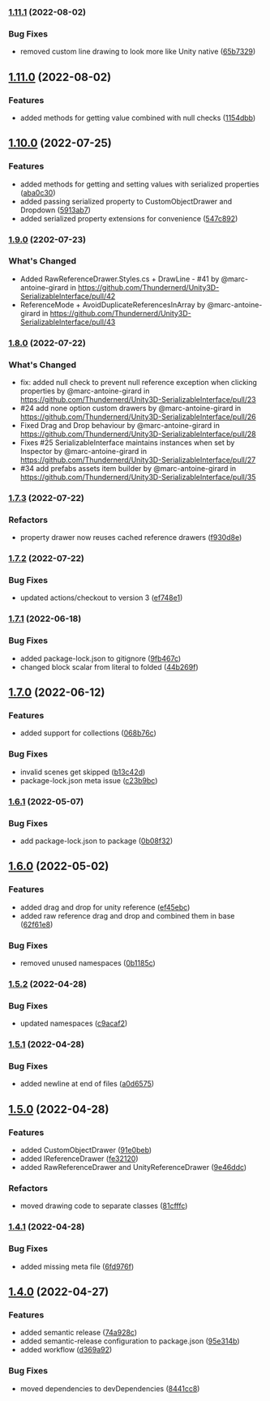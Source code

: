 ### [1.11.1](https://github.com/Thundernerd/Unity3D-SerializableInterface/compare/v1.11.0...v1.11.1) (2022-08-02)


### Bug Fixes

* removed custom line drawing to look more like Unity native ([65b7329](https://github.com/Thundernerd/Unity3D-SerializableInterface/commit/65b73293c6f7212db578bb1e1313ea1789abc8d0))

## [1.11.0](https://github.com/Thundernerd/Unity3D-SerializableInterface/compare/v1.10.0...v1.11.0) (2022-08-02)


### Features

* added methods for getting value combined with null checks ([1154dbb](https://github.com/Thundernerd/Unity3D-SerializableInterface/commit/1154dbb8f30476daf62fdbe445dfa520615bef5a))

## [1.10.0](https://github.com/Thundernerd/Unity3D-SerializableInterface/compare/v1.9.0...v1.10.0) (2022-07-25)


### Features

* added methods for getting and setting values with serialized properties ([aba0c30](https://github.com/Thundernerd/Unity3D-SerializableInterface/commit/aba0c305b87ab843a3842d584a38d58487e61a89))
* added passing serialized property to CustomObjectDrawer and Dropdown ([5913ab7](https://github.com/Thundernerd/Unity3D-SerializableInterface/commit/5913ab76e7759e2264a2979081972468dcae2f40))
* added serialized property extensions for convenience ([547c892](https://github.com/Thundernerd/Unity3D-SerializableInterface/commit/547c89271c892ca1bfa14e30958437c379dc9853))

### [1.9.0](https://github.com/Thundernerd/Unity3D-SerializableInterface/compare/v1.8.0...v1.9.0) (2202-07-23)


### What's Changed
* Added RawReferenceDrawer.Styles.cs + DrawLine - #41 by @marc-antoine-girard in https://github.com/Thundernerd/Unity3D-SerializableInterface/pull/42
* ReferenceMode + AvoidDuplicateReferencesInArray by @marc-antoine-girard in https://github.com/Thundernerd/Unity3D-SerializableInterface/pull/43

### [1.8.0](https://github.com/Thundernerd/Unity3D-SerializableInterface/compare/v1.7.3...v1.8.0) (2022-07-22)

### What's Changed
* fix: added null check to prevent null reference exception when clicking properties by @marc-antoine-girard in https://github.com/Thundernerd/Unity3D-SerializableInterface/pull/23
* #24 add none option custom drawers by @marc-antoine-girard in https://github.com/Thundernerd/Unity3D-SerializableInterface/pull/26
* Fixed Drag and Drop behaviour by @marc-antoine-girard in https://github.com/Thundernerd/Unity3D-SerializableInterface/pull/28
* Fixes #25 SerializableInterface maintains instances when set by Inspector by @marc-antoine-girard in https://github.com/Thundernerd/Unity3D-SerializableInterface/pull/27
* #34 add prefabs assets item builder by @marc-antoine-girard in https://github.com/Thundernerd/Unity3D-SerializableInterface/pull/35

### [1.7.3](https://github.com/Thundernerd/Unity3D-SerializableInterface/compare/v1.7.2...v1.7.3) (2022-07-22)


### Refactors

* property drawer now reuses cached reference drawers ([f930d8e](https://github.com/Thundernerd/Unity3D-SerializableInterface/commit/f930d8ed92b8358e417d075f9a089f7161cadc50))

### [1.7.2](https://github.com/Thundernerd/Unity3D-SerializableInterface/compare/v1.7.1...v1.7.2) (2022-07-22)


### Bug Fixes

* updated actions/checkout to version 3 ([ef748e1](https://github.com/Thundernerd/Unity3D-SerializableInterface/commit/ef748e176b864cd3dfc00f3b96e9cedb8783055d))

### [1.7.1](https://github.com/Thundernerd/Unity3D-SerializableInterface/compare/v1.7.0...v1.7.1) (2022-06-18)


### Bug Fixes

* added package-lock.json to gitignore ([9fb467c](https://github.com/Thundernerd/Unity3D-SerializableInterface/commit/9fb467c605413529373a9e2a424762744fba1b1c))
* changed block scalar from literal to folded ([44b269f](https://github.com/Thundernerd/Unity3D-SerializableInterface/commit/44b269fa140c1b3a89fba78acb424d8a1609a0b5))

## [1.7.0](https://github.com/Thundernerd/Unity3D-SerializableInterface/compare/v1.6.1...v1.7.0) (2022-06-12)


### Features

* added support for collections ([068b76c](https://github.com/Thundernerd/Unity3D-SerializableInterface/commit/068b76cb5072541b4c87a6c5e55669ee69e172be))


### Bug Fixes

* invalid scenes get skipped ([b13c42d](https://github.com/Thundernerd/Unity3D-SerializableInterface/commit/b13c42d2bcab44bacc71b71a3be3e8f9d40a1e5c))
* package-lock.json meta issue ([c23b9bc](https://github.com/Thundernerd/Unity3D-SerializableInterface/commit/c23b9bc68147acaf165b174a0206ac9cf43b3e6b))

### [1.6.1](https://github.com/Thundernerd/Unity3D-SerializableInterface/compare/v1.6.0...v1.6.1) (2022-05-07)


### Bug Fixes

* add package-lock.json to package ([0b08f32](https://github.com/Thundernerd/Unity3D-SerializableInterface/commit/0b08f3251a72b21f61c8df2a4c7ffc0082f5d3d1))

## [1.6.0](https://github.com/Thundernerd/Unity3D-SerializableInterface/compare/v1.5.2...v1.6.0) (2022-05-02)


### Features

* added drag and drop for unity reference ([ef45ebc](https://github.com/Thundernerd/Unity3D-SerializableInterface/commit/ef45ebccc6cd6d3a9a6902937ddc1aa3143b27e9))
* added raw reference drag and drop and combined them in base ([62f61e8](https://github.com/Thundernerd/Unity3D-SerializableInterface/commit/62f61e82389bcf97b776ef22cc6c591ef9920ce5))


### Bug Fixes

* removed unused namespaces ([0b1185c](https://github.com/Thundernerd/Unity3D-SerializableInterface/commit/0b1185c272d7284b26cfcd44295131f5c8a2741a))

### [1.5.2](https://github.com/Thundernerd/Unity3D-SerializableInterface/compare/v1.5.1...v1.5.2) (2022-04-28)


### Bug Fixes

* updated namespaces ([c9acaf2](https://github.com/Thundernerd/Unity3D-SerializableInterface/commit/c9acaf2d044f862bf5fdcd0819215d37afc01090))

### [1.5.1](https://github.com/Thundernerd/Unity3D-SerializableInterface/compare/v1.5.0...v1.5.1) (2022-04-28)


### Bug Fixes

* added newline at end of files ([a0d6575](https://github.com/Thundernerd/Unity3D-SerializableInterface/commit/a0d6575ef00721d6d3e5b2cb10c2836d5f4a2e03))

## [1.5.0](https://github.com/Thundernerd/Unity3D-SerializableInterface/compare/v1.4.1...v1.5.0) (2022-04-28)


### Features

* added CustomObjectDrawer ([91e0beb](https://github.com/Thundernerd/Unity3D-SerializableInterface/commit/91e0beb5fd0e667c2f62cb10c1a8dd6192848040))
* added IReferenceDrawer ([fe32120](https://github.com/Thundernerd/Unity3D-SerializableInterface/commit/fe321208d7de803883b660ae1d0087a2c92569cf))
* added RawReferenceDrawer and UnityReferenceDrawer ([9e46ddc](https://github.com/Thundernerd/Unity3D-SerializableInterface/commit/9e46ddc1de6ba872233798e44cd8353d1451999d))


### Refactors

* moved drawing code to separate classes ([81cfffc](https://github.com/Thundernerd/Unity3D-SerializableInterface/commit/81cfffc4f3f46a273ba29bebd7beef15273a3782))

### [1.4.1](https://github.com/Thundernerd/Unity3D-SerializableInterface/compare/v1.4.0...v1.4.1) (2022-04-28)


### Bug Fixes

* added missing meta file ([6fd976f](https://github.com/Thundernerd/Unity3D-SerializableInterface/commit/6fd976f46d7706f3daacf7b3982f64312f9208c2))

## [1.4.0](https://github.com/Thundernerd/Unity3D-SerializableInterface/compare/v1.3.0...v1.4.0) (2022-04-27)


### Features

* added semantic release ([74a928c](https://github.com/Thundernerd/Unity3D-SerializableInterface/commit/74a928c2818cf04056eaa2a44be386414477ffe5))
* added semantic-release configuration to package.json ([95e314b](https://github.com/Thundernerd/Unity3D-SerializableInterface/commit/95e314bb4c5b784ae10e07a1d2a9a5681421da67))
* added workflow ([d369a92](https://github.com/Thundernerd/Unity3D-SerializableInterface/commit/d369a92f8b04d740cb90622974e6b295c9ff50b8))


### Bug Fixes

* moved dependencies to devDependencies ([8441cc8](https://github.com/Thundernerd/Unity3D-SerializableInterface/commit/8441cc8a7c1daf1c00e7c4e379f616b4dace17fa))
